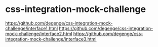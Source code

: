 # css-integration-mock-challenge
https://github.com/degenge/css-integration-mock-challenge/interface1.html
https://github.com/degenge/css-integration-mock-challenge/interface2.html
https://github.com/degenge/css-integration-mock-challenge/interface3.html